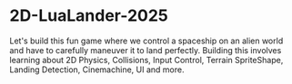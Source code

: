 # 2D-LuaLander-2025
Let's build this fun game where we control a spaceship on an alien world and have to carefully maneuver it to land perfectly. Building this involves learning about 2D Physics, Collisions, Input Control, Terrain SpriteShape, Landing Detection, Cinemachine, UI and more.
